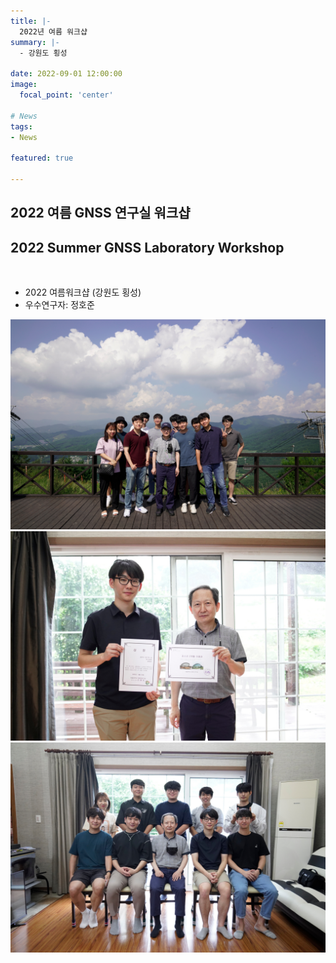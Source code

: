 ```yaml
---
title: |-
  2022년 여름 워크샵
summary: |-
  - 강원도 횡성

date: 2022-09-01 12:00:00
image:
  focal_point: 'center'

# News
tags: 
- News

featured: true

---
```


## 2022 여름 GNSS 연구실 워크샵
## 2022 Summer GNSS Laboratory Workshop

</br>

- 2022 여름워크샵 (강원도 횡성)
- 우수연구자: 정호준

 ![featuered](featured.jpg)
 ![220901-fig1](fig1.jpg)
 ![220901-fig2](fig2.jpg)